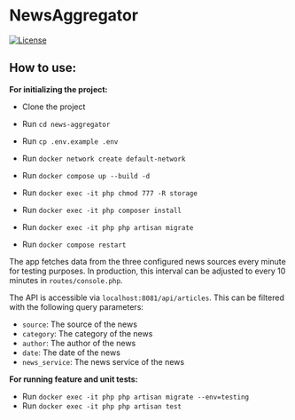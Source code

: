# NewsAggregator

[![License](https://img.shields.io/badge/license-MIT-blue.svg)](LICENSE.md)

## How to use:
**For initializing the project:**
- Clone the project
- Run `cd news-aggregator`
- Run `cp .env.example .env`
- Run `docker network create default-network`
- Run `docker compose up --build -d`

- Run `docker exec -it php chmod 777 -R storage`
- Run `docker exec -it php composer install`
- Run `docker exec -it php php artisan migrate`
- Run `docker compose restart`

The app fetches data from the three configured news sources every minute for testing purposes. In production, this interval can be adjusted to every 10 minutes in `routes/console.php`.

The API is accessible via `localhost:8081/api/articles`. This can be filtered with the following query parameters:
- `source`: The source of the news
- `category`: The category of the news
- `author`: The author of the news
- `date`: The date of the news
- `news_service`: The news service of the news

**For running feature and unit tests:**
- Run `docker exec -it php php artisan migrate --env=testing`
- Run `docker exec -it php php artisan test`

